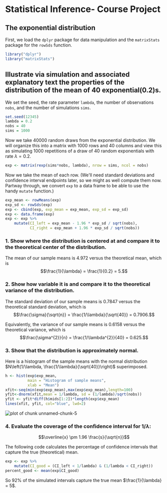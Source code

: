 # Statistical Inference- Course Project

## The exponential distribution

First, we load the `dplyr` package for data manipulation and the `matrixStats` package for the `rowSds` function.


```r
library("dplyr")
library("matrixStats")
```

## Illustrate via simulation and associated explanatory text the properties of the distribution of the mean of 40 exponential(0.2)s.

We set the seed, the rate parameter `lambda`, the number of observations `nobs`, and the number of simulations `sims`.


```r
set.seed(12345)
lambda = 0.2
nobs = 40
sims = 1000
```

Now we take 40000 random draws from the exponential distribution. We will organize this into a matrix with 1000 rows and 40 columns and view this as simulating 1000 repetitions of a draw of 40 random exponentials with rate $\lambda = 0.2$.


```r
exp <- matrix(rexp(sims*nobs, lambda), nrow = sims, ncol = nobs)
```

Now we take the mean of each row. (We'll need standard deviations and confidence interval endpoints later, so we might as well compute them now. Partway through, we convert `exp` to a data frame to be able to use the handy `mutate` function.)


```r
exp_mean <- rowMeans(exp)
exp_sd <- rowSds(exp)
exp <- cbind(exp, exp_mean = exp_mean, exp_sd = exp_sd)
exp <- data.frame(exp)
exp <- exp %>%
    mutate(CI_left = exp_mean - 1.96 * exp_sd / sqrt(nobs),
           CI_right = exp_mean + 1.96 * exp_sd / sqrt(nobs))
```

### 1. Show where the distribution is centered at and compare it to the theoretical center of the distribution.

The mean of our sample means is 4.972 versus the theoretical mean, which is
$$\frac{1}{\lambda} = \frac{1}{0.2} = 5.$$

### 2. Show how variable it is and compare it to the theoretical variance of the distribution.

The standard deviation of our sample means is 0.7847 versus the theoretical standard deviation, which is
$$\frac{\sigma}{\sqrt{n}} = \frac{1/\lambda}{\sqrt{40}} = 0.7906.$$

Equivalently, the variance of our sample means is 0.6158 versus the theoretical variance, which is
$$\frac{\sigma^{2}}{n} = \frac{1/\lambda^{2}}{40} = 0.625.$$

### 3. Show that the distribution is approximately normal.

Here is a histogram of the sample means with the normal distribution $N\left(1/\lambda, \frac{1/\lambda}{\sqrt{40}}\right)$ superimposed.


```r
h <- hist(exp$exp_mean,
          main = "Histogram of sample means",
          xlab = "Mean")
xfit<-seq(min(exp$exp_mean),max(exp$exp_mean),length=100) 
yfit<-dnorm(xfit,mean = 1/lambda, sd = (1/lambda)/sqrt(nobs)) 
yfit <- yfit*diff(h$mids[1:2])*length(exp$exp_mean) 
lines(xfit, yfit, col="blue", lwd=2)
```

![plot of chunk unnamed-chunk-5](./course_project_exp_files/figure-html/unnamed-chunk-5.png) 

### 4.  Evaluate the coverage of the confidence interval for $1/\lambda$:
$$\overline{x} \pm 1.96 \frac{s}{\sqrt{n}}$$

The following code calculates the percentage of confidence intervals that capture the true (theoretical) mean.


```r
exp <- exp %>%
    mutate(CI_good = (CI_left < 1/lambda) & (1/lambda < CI_right))
percent_good <- mean(exp$CI_good)
```

So 92% of the simulated intervals capture the true mean $\frac{1}{\lambda} = 5$.
